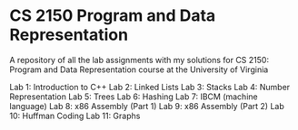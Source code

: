 # CS 2150 Program and Data Representation
A repository of all the lab assignments with my solutions for CS 2150: Program and Data Representation course at the University of Virginia 

Lab 1: Introduction to C++
Lab 2: Linked Lists
Lab 3: Stacks
Lab 4: Number Representation
Lab 5: Trees
Lab 6: Hashing
Lab 7: IBCM (machine language)
Lab 8: x86 Assembly (Part 1)
Lab 9: x86 Assembly (Part 2)
Lab 10: Huffman Coding
Lab 11: Graphs